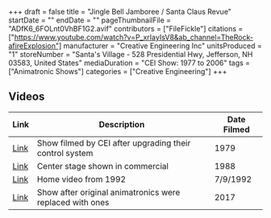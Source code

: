 +++
draft = false
title = "Jingle Bell Jamboree / Santa Claus Revue"
startDate = ""
endDate = ""
pageThumbnailFile = "ADfK6_6FOLnt0VhBF1G2.avif"
contributors = ["FileFickle"]
citations = ["https://www.youtube.com/watch?v=P_xrIayIsV8&ab_channel=TheRock-afireExplosion"]
manufacturer = "Creative Engineering Inc"
unitsProduced = "1"
storeNumber = "Santa's Village - 528 Presidential Hwy, Jefferson, NH 03583, United States"
mediaDuration = "CEI Show: 1977 to 2006"
tags = ["Animatronic Shows"]
categories = ["Creative Engineering"]
+++

## Videos

| Link                                                | Description                                              | Date Filmed |
|-----------------------------------------------------|----------------------------------------------------------|-------------|
| [Link](https://www.youtube.com/watch?v=P_xrIayIsV8) | Show filmed by CEI after upgrading their control system  | 1979        |
| [Link](https://www.youtube.com/watch?v=NHCZPsjjopY) | Center stage shown in commercial                         | 1988        |
| [Link](https://www.youtube.com/watch?v=ONH61tsZKHg) | Home video from 1992                                     | 7/9/1992    |
| [Link](https://www.youtube.com/watch?v=gXRLC910FQA) | Show after original animatronics were replaced with ones | 2017        |
